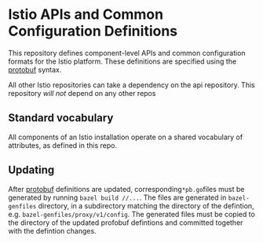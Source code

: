 # Istio APIs and Common Configuration Definitions

This repository defines component-level APIs and common configuration formats for the Istio
platform. These definitions are specified using the [protobuf](https://github.com/google/protobuf)
syntax.

All other Istio repositories can take a dependency on the api
repository. This repository *will not* depend on any other repos

## Standard vocabulary

All components of an Istio installation operate on a shared vocabulary of attributes,
as defined in this repo.

## Updating
After [protobuf](https://github.com/google/protobuf) definitions are updated, corresponding`*pb.go`files must be generated by running `bazel build //...`. The files are generated in `bazel-genfiles` directory, in a subdirectory matching the directory of the defintion, e.g. `bazel-genfiles/proxy/v1/config`. The generated files must be copied to the directory of the updated profobuf defintions and committed together with the defintion changes.
